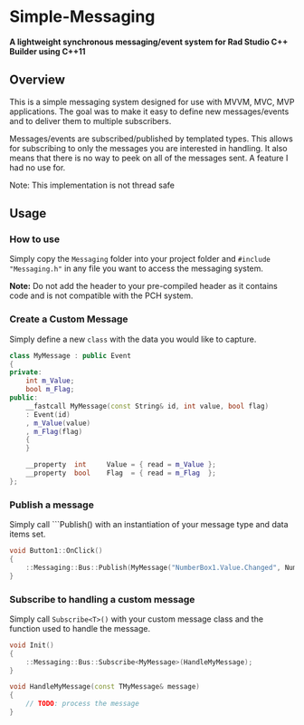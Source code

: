 # Simple-Messaging
**A lightweight synchronous messaging/event system for Rad Studio C++ Builder using C++11**

## Overview
This is a simple messaging system designed for use with MVVM, MVC, MVP applications.
The goal was to make it easy to define new messages/events and to deliver them to 
multiple subscribers.

Messages/events are subscribed/published by templated types. This allows for subscribing to
only the messages you are interested in handling. It also means that there is no way to 
peek on all of the messages sent. A feature I had no use for.

Note: This implementation is not thread safe

## Usage

### How to use
Simply copy the ```Messaging``` folder into your project folder and ```#include "Messaging.h"``` in any file you want to access the messaging system.

**Note:** Do not add the header to your pre-compiled header as it contains code and is not compatible with the PCH system.

### Create a Custom Message
Simply define a new ```class``` with the data you would like to capture.
```c++
class MyMessage : public Event
{
private:
    int m_Value;
	bool m_Flag;
public:
    __fastcall MyMessage(const String& id, int value, bool flag)
    : Event(id)
    , m_Value(value)
	, m_Flag(flag)
    {
    }

    __property  int 	Value = { read = m_Value };
    __property  bool 	Flag  = { read = m_Flag  };
};
```

### Publish a message
Simply call ```Publish<T>() with an instantiation of your message type and data items set.
```c++
void Button1::OnClick()
{
	::Messaging::Bus::Publish(MyMessage("NumberBox1.Value.Changed", NumberBox1->Value, NumberBox1->Value > 10));
}

```
### Subscribe to handling a custom message
Simply call ```Subscribe<T>()``` with your custom message class and the function used to handle the message.
```c++
void Init()
{
	::Messaging::Bus::Subscribe<MyMessage>(HandleMyMessage);
}

void HandleMyMessage(const TMyMessage& message)
{
	// TODO: process the message
}
```
